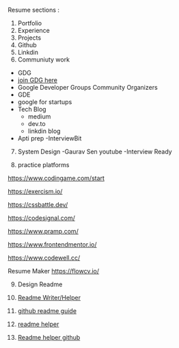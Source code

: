 Resume sections :

1. Portfolio
2. Experience
3. Projects
4. Github
5. Linkdin
6. Communiuty work
- GDG
- [join GDG here]()
- Google Developer Groups Community Organizers
- GDE
- google for startups
- Tech Blog
   - medium
   - dev.to
   - linkdin blog
- Apti prep -InterviewBit

7. System Design -Gaurav Sen youtube -Interview Ready

8. practice platforms

https://www.codingame.com/start

https://exercism.io/

https://cssbattle.dev/

https://codesignal.com/

https://www.pramp.com/

https://www.frontendmentor.io/

https://www.codewell.cc/

Resume Maker https://flowcv.io/

9. Design Readme

1. [Readme Writer/Helper](https://readme.so/editor)
2. [github readme guide](https://medium.com/theleanprogrammer/a-beginner-guide-to-writing-a-stunning-github-profile-readme-6ee0e211f5a8)
3. [readme helper](https://github.com/anuraghazra/github-readme-stats/blob/master/themes/README.md)
4. [Readme helper github](https://github.com/rahuldkjain/github-profile-readme-generator)
